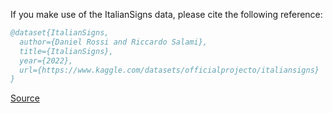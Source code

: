 If you make use of the ItalianSigns data, please cite the following reference:

``` bibtex 
@dataset{ItalianSigns,
  author={Daniel Rossi and Riccardo Salami},
  title={ItalianSigns},
  year={2022},
  url={https://www.kaggle.com/datasets/officialprojecto/italiansigns}
}
```

[Source](https://www.kaggle.com/datasets/officialprojecto/italiansigns)